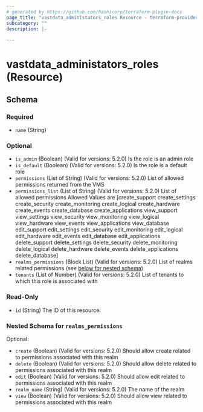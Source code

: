```yaml
---
# generated by https://github.com/hashicorp/terraform-plugin-docs
page_title: "vastdata_administators_roles Resource - terraform-provider-vastdata"
subcategory: ""
description: |-
  
---
```


# vastdata_administators_roles (Resource)





<!-- schema generated by tfplugindocs -->
## Schema

### Required

- `name` (String)

### Optional

- `is_admin` (Boolean) (Valid for versions: 5.2.0) Is the role is an admin role
- `is_default` (Boolean) (Valid for versions: 5.2.0) Is the role is a default role
- `permissions` (List of String) (Valid for versions: 5.2.0) List of allowed permissions returned from the VMS
- `permissions_list` (List of String) (Valid for versions: 5.2.0) List of allowed permissions Allowed Values are [create_support create_settings create_security create_monitoring create_logical create_hardware create_events create_database create_applications view_support view_settings view_security view_monitoring view_logical view_hardware view_events view_applications view_database edit_support edit_settings edit_security edit_monitoring edit_logical edit_hardware edit_events edit_database edit_applications delete_support delete_settings delete_security delete_monitoring delete_logical delete_hardware delete_events delete_applications delete_database]
- `realms_permissions` (Block List) (Valid for versions: 5.2.0) List of realms related permissions (see [below for nested schema](#nestedblock--realms_permissions))
- `tenants` (List of Number) (Valid for versions: 5.2.0) List of tenants to which this role is associated with

### Read-Only

- `id` (String) The ID of this resource.

<a id="nestedblock--realms_permissions"></a>
### Nested Schema for `realms_permissions`

Optional:

- `create` (Boolean) (Valid for versions: 5.2.0) Should allow create related to permissions associated with this realm
- `delete` (Boolean) (Valid for versions: 5.2.0) Should allow delete related to permissions associated with this realm
- `edit` (Boolean) (Valid for versions: 5.2.0) Should allow edit related to permissions associated with this realm
- `realm_name` (String) (Valid for versions: 5.2.0) The name of the realm
- `view` (Boolean) (Valid for versions: 5.2.0) Should allow view related to permissions associated with this realm
